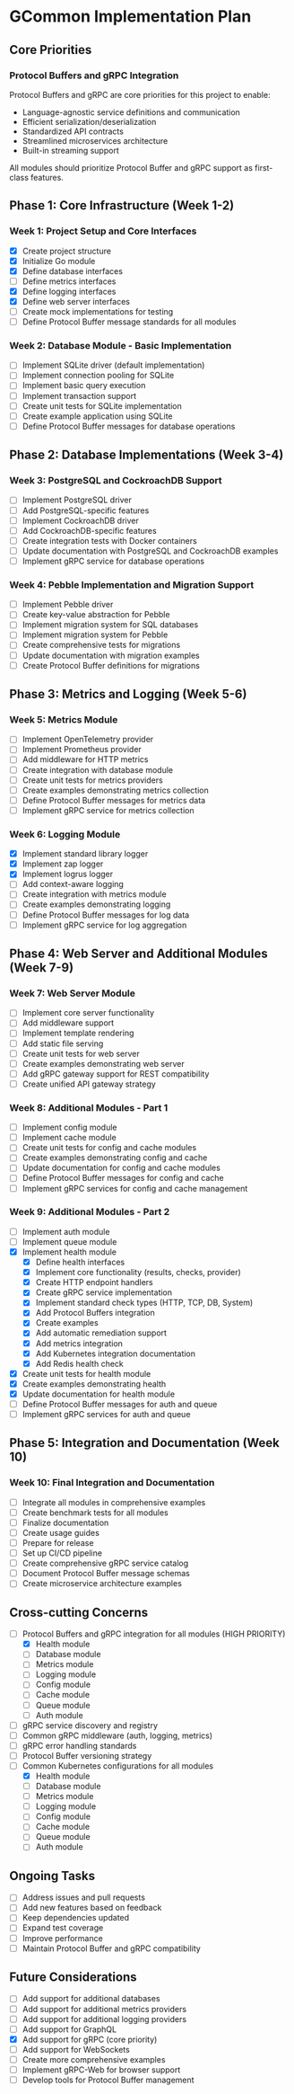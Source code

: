 # GCommon Implementation Plan

## Core Priorities

### Protocol Buffers and gRPC Integration

Protocol Buffers and gRPC are core priorities for this project to enable:
- Language-agnostic service definitions and communication
- Efficient serialization/deserialization
- Standardized API contracts
- Streamlined microservices architecture
- Built-in streaming support

All modules should prioritize Protocol Buffer and gRPC support as first-class features.

## Phase 1: Core Infrastructure (Week 1-2)

### Week 1: Project Setup and Core Interfaces

- [x] Create project structure
- [x] Initialize Go module
- [x] Define database interfaces
- [ ] Define metrics interfaces
- [x] Define logging interfaces
- [x] Define web server interfaces
- [ ] Create mock implementations for testing
- [ ] Define Protocol Buffer message standards for all modules

### Week 2: Database Module - Basic Implementation

- [ ] Implement SQLite driver (default implementation)
- [ ] Implement connection pooling for SQLite
- [ ] Implement basic query execution
- [ ] Implement transaction support
- [ ] Create unit tests for SQLite implementation
- [ ] Create example application using SQLite
- [ ] Define Protocol Buffer messages for database operations

## Phase 2: Database Implementations (Week 3-4)

### Week 3: PostgreSQL and CockroachDB Support

- [ ] Implement PostgreSQL driver
- [ ] Add PostgreSQL-specific features
- [ ] Implement CockroachDB driver
- [ ] Add CockroachDB-specific features
- [ ] Create integration tests with Docker containers
- [ ] Update documentation with PostgreSQL and CockroachDB examples
- [ ] Implement gRPC service for database operations

### Week 4: Pebble Implementation and Migration Support

- [ ] Implement Pebble driver
- [ ] Create key-value abstraction for Pebble
- [ ] Implement migration system for SQL databases
- [ ] Implement migration system for Pebble
- [ ] Create comprehensive tests for migrations
- [ ] Update documentation with migration examples
- [ ] Create Protocol Buffer definitions for migrations

## Phase 3: Metrics and Logging (Week 5-6)

### Week 5: Metrics Module

- [ ] Implement OpenTelemetry provider
- [ ] Implement Prometheus provider
- [ ] Add middleware for HTTP metrics
- [ ] Create integration with database module
- [ ] Create unit tests for metrics providers
- [ ] Create examples demonstrating metrics collection
- [ ] Define Protocol Buffer messages for metrics data
- [ ] Implement gRPC service for metrics collection

### Week 6: Logging Module

- [x] Implement standard library logger
- [x] Implement zap logger
- [x] Implement logrus logger
- [ ] Add context-aware logging
- [ ] Create integration with metrics module
- [ ] Create examples demonstrating logging
- [ ] Define Protocol Buffer messages for log data
- [ ] Implement gRPC service for log aggregation

## Phase 4: Web Server and Additional Modules (Week 7-9)

### Week 7: Web Server Module

- [ ] Implement core server functionality
- [ ] Add middleware support
- [ ] Implement template rendering
- [ ] Add static file serving
- [ ] Create unit tests for web server
- [ ] Create examples demonstrating web server
- [ ] Add gRPC gateway support for REST compatibility
- [ ] Create unified API gateway strategy

### Week 8: Additional Modules - Part 1

- [ ] Implement config module
- [ ] Implement cache module
- [ ] Create unit tests for config and cache modules
- [ ] Create examples demonstrating config and cache
- [ ] Update documentation for config and cache modules
- [ ] Define Protocol Buffer messages for config and cache
- [ ] Implement gRPC services for config and cache management

### Week 9: Additional Modules - Part 2

- [ ] Implement auth module
- [ ] Implement queue module
- [x] Implement health module
  - [x] Define health interfaces
  - [x] Implement core functionality (results, checks, provider)
  - [x] Create HTTP endpoint handlers
  - [x] Create gRPC service implementation
  - [x] Implement standard check types (HTTP, TCP, DB, System)
  - [x] Add Protocol Buffers integration
  - [x] Create examples
  - [x] Add automatic remediation support
  - [x] Add metrics integration
  - [x] Add Kubernetes integration documentation
  - [x] Add Redis health check
- [x] Create unit tests for health module
- [x] Create examples demonstrating health
- [x] Update documentation for health module
- [ ] Define Protocol Buffer messages for auth and queue
- [ ] Implement gRPC services for auth and queue

## Phase 5: Integration and Documentation (Week 10)

### Week 10: Final Integration and Documentation

- [ ] Integrate all modules in comprehensive examples
- [ ] Create benchmark tests for all modules
- [ ] Finalize documentation
- [ ] Create usage guides
- [ ] Prepare for release
- [ ] Set up CI/CD pipeline
- [ ] Create comprehensive gRPC service catalog
- [ ] Document Protocol Buffer message schemas
- [ ] Create microservice architecture examples

## Cross-cutting Concerns

- [ ] Protocol Buffers and gRPC integration for all modules (HIGH PRIORITY)
  - [x] Health module
  - [ ] Database module
  - [ ] Metrics module
  - [ ] Logging module
  - [ ] Config module
  - [ ] Cache module
  - [ ] Queue module
  - [ ] Auth module
- [ ] gRPC service discovery and registry
- [ ] Common gRPC middleware (auth, logging, metrics)
- [ ] gRPC error handling standards
- [ ] Protocol Buffer versioning strategy
- [ ] Common Kubernetes configurations for all modules
  - [x] Health module
  - [ ] Database module
  - [ ] Metrics module
  - [ ] Logging module
  - [ ] Config module
  - [ ] Cache module
  - [ ] Queue module
  - [ ] Auth module

## Ongoing Tasks

- [ ] Address issues and pull requests
- [ ] Add new features based on feedback
- [ ] Keep dependencies updated
- [ ] Expand test coverage
- [ ] Improve performance
- [ ] Maintain Protocol Buffer and gRPC compatibility

## Future Considerations

- [ ] Add support for additional databases
- [ ] Add support for additional metrics providers
- [ ] Add support for additional logging providers
- [ ] Add support for GraphQL
- [x] Add support for gRPC (core priority)
- [ ] Add support for WebSockets
- [ ] Create more comprehensive examples
- [ ] Implement gRPC-Web for browser support
- [ ] Develop tools for Protocol Buffer management
